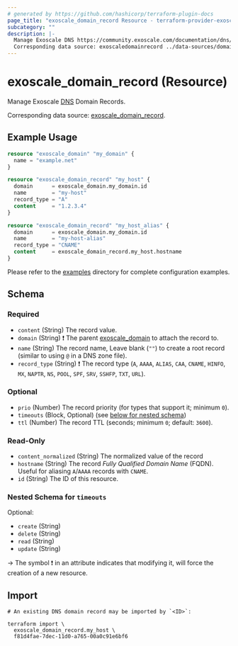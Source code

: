 ```yaml
---
# generated by https://github.com/hashicorp/terraform-plugin-docs
page_title: "exoscale_domain_record Resource - terraform-provider-exoscale"
subcategory: ""
description: |-
  Manage Exoscale DNS https://community.exoscale.com/documentation/dns/ Domain Records.
  Corresponding data source: exoscaledomainrecord ../data-sources/domain_record.md.
---
```


# exoscale_domain_record (Resource)

Manage Exoscale [DNS](https://community.exoscale.com/documentation/dns/) Domain Records.

Corresponding data source: [exoscale_domain_record](../data-sources/domain_record.md).

## Example Usage

```terraform
resource "exoscale_domain" "my_domain" {
  name = "example.net"
}

resource "exoscale_domain_record" "my_host" {
  domain      = exoscale_domain.my_domain.id
  name        = "my-host"
  record_type = "A"
  content     = "1.2.3.4"
}

resource "exoscale_domain_record" "my_host_alias" {
  domain      = exoscale_domain.my_domain.id
  name        = "my-host-alias"
  record_type = "CNAME"
  content     = exoscale_domain_record.my_host.hostname
}
```

Please refer to the [examples](https://github.com/exoscale/terraform-provider-exoscale/tree/master/examples/)
directory for complete configuration examples.

<!-- schema generated by tfplugindocs -->
## Schema

### Required

- `content` (String) The record value.
- `domain` (String) ❗ The parent [exoscale_domain](./domain.md) to attach the record to.
- `name` (String) The record name, Leave blank (`""`) to create a root record (similar to using `@` in a DNS zone file).
- `record_type` (String) ❗ The record type (`A`, `AAAA`, `ALIAS`, `CAA`, `CNAME`, `HINFO`, `MX`, `NAPTR`, `NS`, `POOL`, `SPF`, `SRV`, `SSHFP`, `TXT`, `URL`).

### Optional

- `prio` (Number) The record priority (for types that support it; minimum `0`).
- `timeouts` (Block, Optional) (see [below for nested schema](#nestedblock--timeouts))
- `ttl` (Number) The record TTL (seconds; minimum `0`; default: `3600`).

### Read-Only

- `content_normalized` (String) The normalized value of the record
- `hostname` (String) The record *Fully Qualified Domain Name* (FQDN). Useful for aliasing `A`/`AAAA` records with `CNAME`.
- `id` (String) The ID of this resource.

<a id="nestedblock--timeouts"></a>
### Nested Schema for `timeouts`

Optional:

- `create` (String)
- `delete` (String)
- `read` (String)
- `update` (String)

-> The symbol ❗ in an attribute indicates that modifying it, will force the creation of a new resource.

## Import

```shell
# An existing DNS domain record may be imported by `<ID>`:

terraform import \
  exoscale_domain_record.my_host \
  f81d4fae-7dec-11d0-a765-00a0c91e6bf6
```
